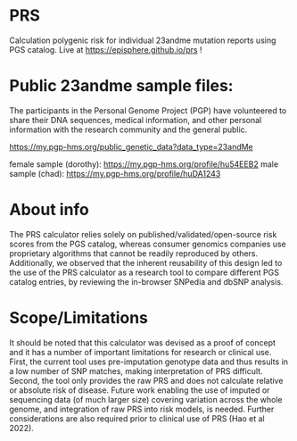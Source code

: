 

# PRS
Calculation polygenic risk for individual 23andme mutation reports using PGS catalog. Live at https://episphere.github.io/prs !

# Public 23andme sample files: 

The participants in the Personal Genome Project (PGP) have volunteered to share their DNA sequences, medical information, and other personal information with the research community and the general public.

https://my.pgp-hms.org/public_genetic_data?data_type=23andMe

female sample (dorothy): https://my.pgp-hms.org/profile/hu54EEB2
male sample (chad):  https://my.pgp-hms.org/profile/huDA1243

# About info
 The PRS calculator relies solely on published/validated/open-source risk scores from the PGS catalog, whereas consumer genomics companies use proprietary algorithms that cannot be readily reproduced by others. Additionally, we observed that the inherent reusability of this design led to the use of the PRS calculator as a research tool to compare different PGS catalog entries, by reviewing the in-browser SNPedia and dbSNP analysis.
 
# Scope/Limitations 
It should be noted that this calculator was devised as a proof of concept and it has a number of important limitations for research or clinical use. First, the current tool uses pre-imputation genotype data and thus results in a low number of SNP matches, making interpretation of PRS difficult. Second, the tool only provides the raw PRS and does not calculate relative or absolute risk of disease. Future work enabling the use of imputed or sequencing data (of much larger size) covering variation across the whole genome, and integration of raw PRS into risk models, is needed. Further considerations are also required prior to clinical use of PRS  (Hao et al 2022).

